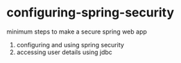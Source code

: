 # configuring-spring-security
minimum steps to make a secure spring web app

1. configuring and using spring security
2. accessing user details using jdbc 
